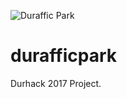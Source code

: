 ![Duraffic Park](https://raw.githubusercontent.com/OliMac1/durafficpark/master/img/durafficpark.png)
# durafficpark
Durhack 2017 Project.

